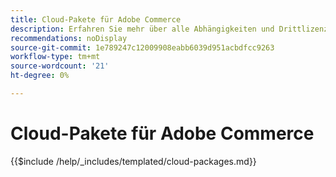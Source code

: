 ```yaml
---
title: Cloud-Pakete für Adobe Commerce
description: Erfahren Sie mehr über alle Abhängigkeiten und Drittlizenzen, die in Adobe Commerce verwendet werden.
recommendations: noDisplay
source-git-commit: 1e789247c12009908eabb6039d951acbdfcc9263
workflow-type: tm+mt
source-wordcount: '21'
ht-degree: 0%

---
```


# Cloud-Pakete für Adobe Commerce

{{$include /help/_includes/templated/cloud-packages.md}}

